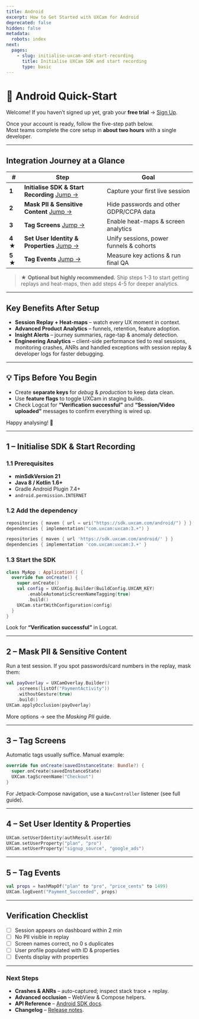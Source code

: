 ```yaml
---
title: Android
excerpt: How to Get Started with UXCam for Android
deprecated: false
hidden: false
metadata:
  robots: index
next:
  pages:
    - slug: initialise-uxcam-and-start-recording
      title: Initialise UXCam SDK and start recording
      type: basic
---
```

# 📱 Android Quick-Start

Welcome! If you haven’t signed up yet, grab your **free trial** → [Sign Up](https://app.uxcam.com/signup).

Once your account is ready, follow the five-step path below.  
Most teams complete the core setup in **about two hours** with a single developer.

---

## Integration Journey at a Glance

<Table align={["left","left","left"]}>
<thead>
<tr><th>#</th><th>Step</th><th>Goal</th></tr>
</thead>
<tbody>

<tr>
<td><strong>1</strong></td>
<td><strong>Initialise SDK & Start Recording</strong> <a href="#1-initialise-sdk--start-recording">Jump →</a></td>
<td>Capture your first live session</td>
</tr>

<tr>
<td><strong>2</strong></td>
<td><strong>Mask PII & Sensitive Content</strong> <a href="#2-mask-pii--sensitive-content">Jump →</a></td>
<td>Hide passwords and other GDPR/CCPA data</td>
</tr>

<tr>
<td><strong>3</strong></td>
<td><strong>Tag Screens</strong> <a href="#3-tag-screens">Jump →</a></td>
<td>Enable heat-maps & screen analytics</td>
</tr>

<tr>
<td><strong>4 ★</strong></td>
<td><strong>Set User Identity & Properties</strong> <a href="#4-set-user-identity--properties">Jump →</a></td>
<td>Unify sessions, power funnels & cohorts</td>
</tr>

<tr>
<td><strong>5 ★</strong></td>
<td><strong>Tag Events</strong> <a href="#5-tag-events">Jump →</a></td>
<td>Measure key actions & run final QA</td>
</tr>

</tbody>
</Table>

> ★ **Optional but highly recommended.** Ship steps 1-3 to start getting replays and heat-maps, then add steps 4-5 for deeper analytics.

---

## Key Benefits After Setup

* **Session Replay + Heat-maps** – watch every UX moment in context.  
* **Advanced Product Analytics** – funnels, retention, feature adoption.  
* **Insight Alerts** – journey summaries, rage-tap & anomaly detection.  
* **Engineering Analytics** – client-side performance tied to real sessions, monitoring crashes, ANRs and handled exceptions with session replay & developer logs for faster debugging.

---

## 💡 Tips Before You Begin

* Create **separate keys** for *debug* & *production* to keep data clean.  
* Use **feature flags** to toggle UXCam in staging builds.  
* Check Logcat for **“Verification successful”** and **“Session/Video uploaded”** messages to confirm everything is wired up.

Happy analysing! 🎉

---

## 1 – Initialise SDK & Start Recording
### 1.1 Prerequisites
* **minSdkVersion 21**
* **Java 8 / Kotlin 1.6+**
* Gradle Android Plugin 7.4+
* `android.permission.INTERNET`

### 1.2 Add the dependency

```kotlin
repositories { maven { url = uri("https://sdk.uxcam.com/android/") } }
dependencies { implementation("com.uxcam:uxcam:3.+") }
````
```groovy
repositories { maven { url 'https://sdk.uxcam.com/android/' } }
dependencies { implementation 'com.uxcam:uxcam:3.+' }
```

### 1.3 Start the SDK

```kotlin
class MyApp : Application() {
  override fun onCreate() {
    super.onCreate()
    val config = UXConfig.Builder(BuildConfig.UXCAM_KEY)
        .enableAutomaticScreenNameTagging(true)
        .build()
    UXCam.startWithConfiguration(config)
  }
}
```

Look for **“Verification successful”** in Logcat.

---

## 2 – Mask PII & Sensitive Content

Run a test session. If you spot passwords/card numbers in the replay, mask them:

```kotlin
val payOverlay = UXCamOverlay.Builder()
    .screens(listOf("PaymentActivity"))
    .withoutGesture(true)
    .build()
UXCam.applyOcclusion(payOverlay)
```

More options → see the *Masking PII* guide.

---

## 3 – Tag Screens

Automatic tags usually suffice. Manual example:

```kotlin
override fun onCreate(savedInstanceState: Bundle?) {
  super.onCreate(savedInstanceState)
  UXCam.tagScreenName("Checkout")
}
```

For Jetpack-Compose navigation, use a `NavController` listener (see full guide).

---

## 4 – Set User Identity & Properties

```kotlin
UXCam.setUserIdentity(authResult.userId)
UXCam.setUserProperty("plan", "pro")
UXCam.setUserProperty("signup_source", "google_ads")
```

---

## 5 – Tag Events

```kotlin
val props = hashMapOf("plan" to "pro", "price_cents" to 1499)
UXCam.logEvent("Payment_Succeeded", props)
```

---

## Verification Checklist

* [ ] Session appears on dashboard within 2 min
* [ ] No PII visible in replay
* [ ] Screen names correct, no 0 s duplicates
* [ ] User profile populated with ID & properties
* [ ] Events display with properties

---

### Next Steps

* **Crashes & ANRs** – auto-captured; inspect stack trace + replay.
* **Advanced occlusion** – WebView & Compose helpers.
* **API Reference** – [Android SDK docs](/reference/android).
* **Changelog** – [Release notes](/android/changelog).
